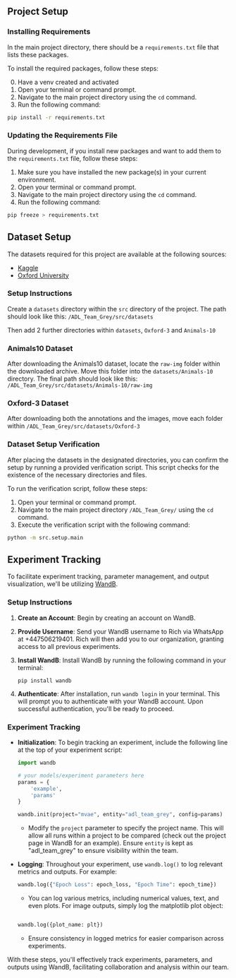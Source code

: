 ## Project Setup

### Installing Requirements

In the main project directory, there should be a `requirements.txt` file that lists these packages.

To install the required packages, follow these steps:

0. Have a venv created and activated
1. Open your terminal or command prompt.
2. Navigate to the main project directory using the `cd` command.
3. Run the following command:

```bash
pip install -r requirements.txt
```

### Updating the Requirements File

During development, if you install new packages and want to add them to the `requirements.txt` file, follow these steps:

1. Make sure you have installed the new package(s) in your current environment.
2. Open your terminal or command prompt.
3. Navigate to the main project directory using the `cd` command.
4. Run the following command:

```bash
pip freeze > requirements.txt
```

## Dataset Setup

The datasets required for this project are available at the following sources:

- [Kaggle](https://www.kaggle.com/datasets/alessiocorrado99/animals10)
- [Oxford University](https://www.robots.ox.ac.uk/~vgg/data/pets/)

### Setup Instructions

Create a `datasets` directory within the `src` directory of the project. 
The path should look like this: `/ADL_Team_Grey/src/datasets`

Then add 2 further directories within `datasets`, `Oxford-3` and `Animals-10`

### Animals10 Dataset
After downloading the Animals10 dataset, locate the `raw-img` folder within the downloaded archive. Move this folder into the `datasets/Animals-10` directory. The final path should look like this: `/ADL_Team_Grey/src/datasets/Animals-10/raw-img`

### Oxford-3 Dataset
After downloading both the annotations and the images, move each folder within `/ADL_Team_Grey/src/datasets/Oxford-3` 

### Dataset Setup Verification

After placing the datasets in the designated directories, you can confirm the setup by running a provided verification script. This script checks for the existence of the necessary directories and files.

To run the verification script, follow these steps:

1. Open your terminal or command prompt.
2. Navigate to the main project directory `/ADL_Team_Grey/` using the `cd` command.
3. Execute the verification script with the following command:

```bash
python -m src.setup.main
```
## Experiment Tracking

To facilitate experiment tracking, parameter management, and output visualization, we'll be utilizing [WandB](https://wandb.ai/home).

### Setup Instructions

1. **Create an Account**: Begin by creating an account on WandB.

2. **Provide Username**: Send your WandB username to Rich via WhatsApp at +447506219401. Rich will then add you to our organization, granting access to all previous experiments.

3. **Install WandB**: Install WandB by running the following command in your terminal:
    ```
    pip install wandb
    ```

4. **Authenticate**: After installation, run `wandb login` in your terminal. This will prompt you to authenticate with your WandB account. Upon successful authentication, you'll be ready to proceed.

### Experiment Tracking

- **Initialization**: To begin tracking an experiment, include the following line at the top of your experiment script:
    ```python
    import wandb

    # your models/experiment parameters here
    params = {
        'example',
        'params'
    }

    wandb.init(project="mvae", entity="adl_team_grey", config=params)
    ```

    - Modify the `project` parameter to specify the project name. This will allow all runs within a project to be compared (check out the project page in WandB for an example). Ensure `entity` is kept as "adl_team_grey" to ensure visibility within the team.

- **Logging**: Throughout your experiment, use `wandb.log()` to log relevant metrics and outputs. For example:
    ```python
    wandb.log({"Epoch Loss": epoch_loss, "Epoch Time": epoch_time})
    ```

    - You can log various metrics, including numerical values, text, and even plots. For image outputs, simply log the matplotlib plot object:
    ```python
    
    wandb.log({plot_name: plt})
    ```

    - Ensure consistency in logged metrics for easier comparison across experiments.

With these steps, you'll effectively track experiments, parameters, and outputs using WandB, facilitating collaboration and analysis within our team.
